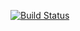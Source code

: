 [![Build Status](https://travis-ci.org/nelson54/youtube-queue.svg?branch=master)](https://travis-ci.org/nelson54/youtube-queue)